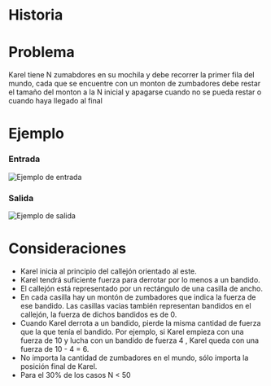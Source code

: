 
# Historia

<!-- no es necesario escribir historia en este momento-->

# Problema

<!-- definir de qué se trata el problema de la manera mas clara y concisa posible -->

Karel tiene N zumabdores en su mochila  y debe recorrer la primer fila del mundo, 
cada que se encuentre con un monton de zumbadores debe restar el tamaño del monton a la N
inicial y apagarse cuando no se pueda restar o cuando haya llegado al final

# Ejemplo

### Entrada

<!--las imagenes van en la misma carpeta de statements -->

![Ejemplo de entrada](img1.png)

### Salida

![Ejemplo de salida](img2.png)


# Consideraciones

<!-- definir aquí todo las consideraciones necesarias para que las personas encargadas
de hacer las soluciones no tengan niguna duda 

Si el problema se divide en subtasks se define aquí

-->

* Karel inicia al principio del callejón orientado al este.
* Karel tendrá suficiente fuerza para derrotar por lo menos a un bandido.
* El callejón está representado por un rectángulo de una casilla de ancho.
* En cada casilla hay un montón de zumbadores que indica la fuerza de ese bandido. Las casillas vacias también representan bandidos en el callejón, la fuerza de dichos bandidos es de 0.
* Cuando Karel derrota a un bandido, pierde la misma cantidad de fuerza que la que tenía el bandido. Por ejemplo, si Karel empieza con una fuerza de 10 y lucha con un bandido de fuerza 4 , Karel queda con una fuerza de 10 - 4 = 6.
* No importa la cantidad de zumbadores en el mundo, sólo importa la posición final de Karel.
* Para el 30% de los casos N < 50

